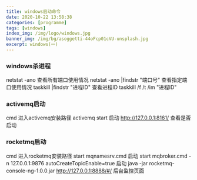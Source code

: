 ```yaml
---
title: windows启动命令
date: 2020-10-22 13:58:38
categories: [programme]
tags: [windows]
index_img: /img/logo/windows.jpg 
banner_img: /img/bg/asoggetti-44oFcp01cVU-unsplash.jpg
excerpt: windows(一)
---
```


### windows杀进程
  netstat -ano  查看所有端口使用情况
  netstat -ano |findstr "端口号"  查看指定端口使用情况
  taskkill |findstr "进程ID"      查看进程ID
  taskkill  /f  /t /im "进程ID"

### activemq启动 
  cmd 进入activemq安装路径
  activemq start 启动
  http://127.0.0.1:8161/ 查看是否启动

### rocketmq启动 
  cmd 进入rocketmq安装路径
  start mqnamesrv.cmd 启动
  start mqbroker.cmd -n 127.0.0.1:9876 autoCreateTopicEnable=true 启动 
  java -jar rocketmq-console-ng-1.0.0.jar
  http://127.0.0.1:8888/#/ 后台监控页面





